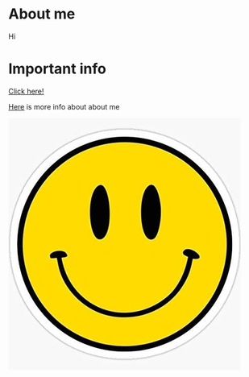 # About me

Hi

# Important info

[Click here!](https://www.youtube.com/watch?v=dQw4w9WgXcQ)

[Here](info.txt) is more info about about me

![smiley](smileyface.jpg)
